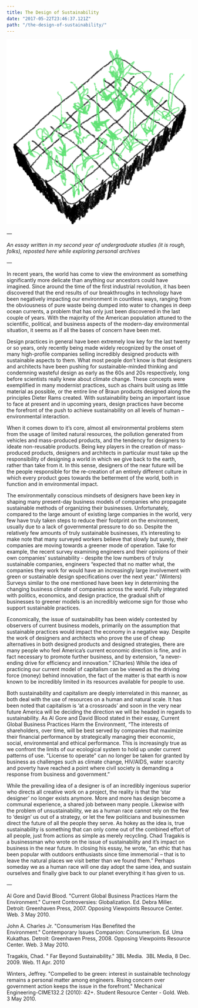 ```yaml
---
title: The Design of Sustainability
date: "2017-05-22T23:46:37.121Z"
path: "/the-design-of-sustainability/"
---
```


![A garden multi-plot](./plot.png)

—

_An essay written in my second year of undergraduate studies (it is rough, folks), reposted here while exploring personal archives_

—

In recent years, the world has come to view the environment as something significantly more delicate than anything our ancestors could have imagined. Since around the time of the first industrial revolution, it has been discovered that the end results of our breakthroughs in technology have been negatively impacting our environment in countless ways, ranging from the obviousness of pure waste being dumped into water to changes in deep ocean currents, a problem that has only just been discovered in the last couple of years. With the majority of the American population attuned to the scientific, political, and business aspects of the modern-day environmental situation, it seems as if all the bases of concern have been met.

Design practices in general have been extremely low key for the last twenty or so years, only recently being made widely recognized by the onset of many high-profile companies selling incredibly designed products with sustainable aspects to them. What most people don’t know is that designers and architects have been pushing for sustainable-minded thinking and condemning wasteful design as early as the 60s and 20s respectively, long before scientists really knew about climate change. These concepts were exemplified in many modernist practices, such as chairs built using as little material as possible, or the entire line of Braun products designed along the principles Dieter Rams created. With sustainability being an important issue to face at present and in upcoming years, design practices have become the forefront of the push to achieve sustainability on all levels of human – environmental interaction.

When it comes down to it’s core, almost all environmental problems stem from the usage of limited natural resources, the pollution generated from vehicles and mass-produced products, and the tendency for designers to ideate non-reusable products. Being key players in the creation of mass-produced products, designers and architects in particular must take up the responsibility of designing a world in which we give back to the earth, rather than take from it. In this sense, designers of the near future will be the people responsible for the re-creation of an entirely different culture in which every product goes towards the betterment of the world, both in function and in environmental impact.  

The environmentally conscious mindsets of designers have been key in shaping many present-day business models of companies who propagate sustainable methods of organizing their businesses. Unfortunately, compared to the large amount of existing large companies in the world, very few have truly taken steps to reduce their footprint on the environment, usually due to a lack of governmental pressure to do so. Despite the relatively few amounts of truly sustainable businesses, it’s interesting to make note that many surveyed workers believe that slowly but surely, their companies are moving towards a greener mode of operation. Take for example, the recent survey examining engineers and their opinions of their own companies’ sustainability - despite the low numbers of truly sustainable companies, engineers “expected that no matter what, the companies they work for would have an increasingly large involvement with green or sustainable design specifications over the next year.” (Winters) Surveys similar to the one mentioned have been key in determining the changing business climate of companies across the world.  Fully integrated with politics, economics, and design practice, the gradual shift of businesses to greener models is an incredibly welcome sign for those who support sustainable practices.

Economically, the issue of sustainability has been widely contested by observers of current business models, primarily on the assumption that sustainable practices would impact the economy in a negative way. Despite the work of designers and architects who prove the use of cheap alternatives in both designed products and designed strategies, there are many people who feel America’s current economic direction is fine, and in fact necessary to promote further business, and by extension, “a never-ending drive for efficiency and innovation.” (Charles) While the idea of practicing our current model of capitalism can be viewed as the driving force (money) behind innovation, the fact of the matter is that earth is now known to be incredibly limited in its resources available for people to use.

Both sustainability and capitalism are deeply interrelated in this manner, as both deal with the use of resources on a human and natural scale. It has been noted that capitalism is ‘at a crossroads’ and soon in the very near future America will be deciding the direction we will be headed in regards to sustainability. As Al Gore and David Blood stated in their essay, Current Global Business Practices Harm the Environment, “The interests of shareholders, over time, will be best served by companies that maximize their financial performance by strategically managing their economic, social, environmental and ethical performance. This is increasingly true as we confront the limits of our ecological system to hold up under current patterns of use. "License to operate" can no longer be taken for granted by business as challenges such as climate change, HIV/AIDS, water scarcity and poverty have reached a point where civil society is demanding a response from business and government.”

While the prevailing idea of a designer is of an incredibly ingenious superior who directs all creative work on a project, the reality is that the ‘star designer’ no longer exists anymore. More and more has design become a communal experience, a shared job between many people. Likewise with the problem of unsustainability, we as a human race cannot rely on the few to ‘design’ us out of a strategy, or let the few politicians and businessmen direct the future of all the people they serve. As hokey as the idea is, true sustainability is something that can only come out of the combined effort of all people, just from actions as simple as merely recycling. Chad Tragakis is a businessman who wrote on the issue of sustainability and it’s impact on business in the near future. In closing his essay, he wrote, “an ethic that has been popular with outdoors enthusiasts since time immemorial – that is to leave the natural places we visit better than we found them.”  Perhaps someday we as a human race will one day adopt the same idea, and sustain ourselves and finally give back to our planet everything it has given to us.

—

Al Gore and David Blood. "Current Global Business Practices Harm the Environment." Current Controversies: Globalization. Ed. Debra Miller. Detroit: Greenhaven Press, 2007. Opposing Viewpoints Resource Center. Web. 3 May 2010.

John A. Charles Jr. "Consumerism Has Benefited the Environment." Contemporary Issues Companion: Consumerism. Ed. Uma Kukathas. Detroit: Greenhaven Press, 2008. Opposing Viewpoints Resource Center. Web. 3 May 2010.

Tragakis, Chad. " Far Beyond Sustainability." 3BL Media.  3BL Media, 8 Dec. 2009. Web. 11 Apr. 2010

Winters, Jeffrey. "Compelled to be green: interest in sustainable technology remains a personal matter among engineers. Rising concern over government action keeps the issue in the forefront." Mechanical Engineering-CIME132.2 (2010): 42+. Student Resource Center - Gold. Web. 3 May 2010.